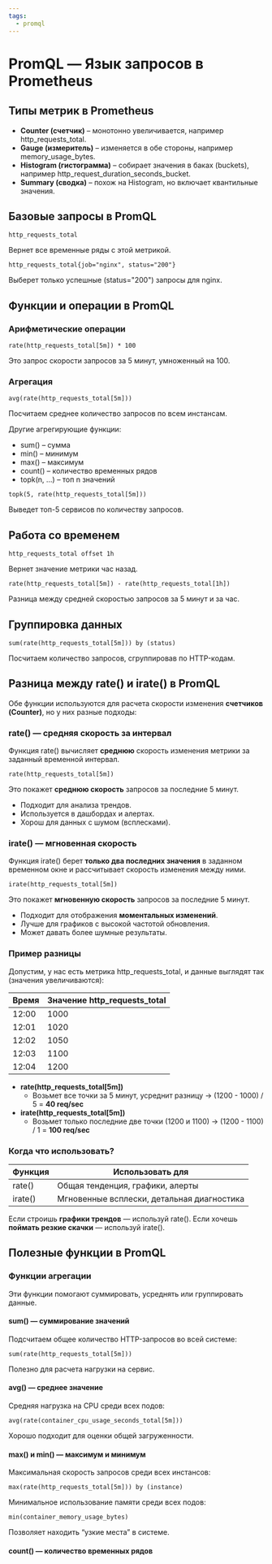 ```yaml
---
tags:
  - promql
---
```


# PromQL — Язык запросов в Prometheus

## Типы метрик в Prometheus

- **Counter (счетчик)** – монотонно увеличивается, например http_requests_total.
- **Gauge (измеритель)** – изменяется в обе стороны, например memory_usage_bytes.
- **Histogram (гистограмма)** – собирает значения в баках (buckets), например http_request_duration_seconds_bucket.
- **Summary (сводка)** – похож на Histogram, но включает квантильные значения.

## Базовые запросы в PromQL

```promql
http_requests_total
```
Вернет все временные ряды с этой метрикой.

```promql
http_requests_total{job="nginx", status="200"}
```
Выберет только успешные (status="200") запросы для nginx.

## Функции и операции в PromQL

### Арифметические операции

```promql
rate(http_requests_total[5m]) * 100
```
Это запрос скорости запросов за 5 минут, умноженный на 100.

### Агрегация

```promql
avg(rate(http_requests_total[5m]))
```
Посчитаем среднее количество запросов по всем инстансам.

Другие агрегирующие функции:
- sum() – сумма
- min() – минимум
- max() – максимум
- count() – количество временных рядов
- topk(n, ...) – топ n значений

```promql
topk(5, rate(http_requests_total[5m]))
```
Выведет топ-5 сервисов по количеству запросов.

## Работа со временем

```promql
http_requests_total offset 1h
```
Вернет значение метрики час назад.

```promql
rate(http_requests_total[5m]) - rate(http_requests_total[1h])
```
Разница между средней скоростью запросов за 5 минут и за час.

## Группировка данных

```promql
sum(rate(http_requests_total[5m])) by (status)
```
Посчитаем количество запросов, сгруппировав по HTTP-кодам.

## Разница между rate() и irate() в PromQL

Обе функции используются для расчета скорости изменения **счетчиков (Counter)**, но у них разные подходы:

### rate() — средняя скорость за интервал

Функция rate() вычисляет **среднюю** скорость изменения метрики за заданный временной интервал.
```promql
rate(http_requests_total[5m])
```
Это покажет **среднюю скорость** запросов за последние 5 минут.

- Подходит для анализа трендов.
- Используется в дашбордах и алертах.
- Хорош для данных с шумом (всплесками).

### irate() — мгновенная скорость

Функция irate() берет **только два последних значения** в заданном временном окне и рассчитывает скорость изменения между ними.
```promql
irate(http_requests_total[5m])
```
Это покажет **мгновенную скорость** запросов за последние 5 минут.

- Подходит для отображения **моментальных изменений**.
- Лучше для графиков с высокой частотой обновления.
- Может давать более шумные результаты.

### Пример разницы

Допустим, у нас есть метрика http_requests_total, и данные выглядят так (значения увеличиваются):

| **Время** | **Значение** http_requests_total |
| --------- | -------------------------------- |
| 12:00     | 1000                             |
| 12:01     | 1020                             |
| 12:02     | 1050                             |
| 12:03     | 1100                             |
| 12:04     | 1200                             |
- **rate(http_requests_total[5m])**
	- Возьмет все точки за 5 минут, усреднит разницу → (1200 - 1000) / 5 = **40 req/sec**
- **irate(http_requests_total[5m])**
	- Возьмет только последние две точки (1200 и 1100) → (1200 - 1100) / 1 = **100 req/sec**

### Когда что использовать?

| **Функция** | **Использовать для**                       |
| ----------- | ------------------------------------------ |
| rate()      | Общая тенденция, графики, алерты           |
| irate()     | Мгновенные всплески, детальная диагностика |
Если строишь **графики трендов** — используй rate().
Если хочешь **поймать резкие скачки** — используй irate().

## Полезные функции в PromQL

### Функции агрегации
Эти функции помогают суммировать, усреднять или группировать данные.

#### sum() — суммирование значений

Подсчитаем общее количество HTTP-запросов во всей системе:
```promql
sum(rate(http_requests_total[5m]))
```
Полезно для расчета нагрузки на сервис.
#### avg() — среднее значение

Средняя нагрузка на CPU среди всех подов:
```promql
avg(rate(container_cpu_usage_seconds_total[5m]))
```
Хорошо подходит для оценки общей загруженности.

#### max() и min() — максимум и минимум

Максимальная скорость запросов среди всех инстансов:
```promql
max(rate(http_requests_total[5m])) by (instance)
```

Минимальное использование памяти среди всех подов:
```promql
min(container_memory_usage_bytes)
```

Позволяет находить “узкие места” в системе.

#### count() — количество временных рядов

